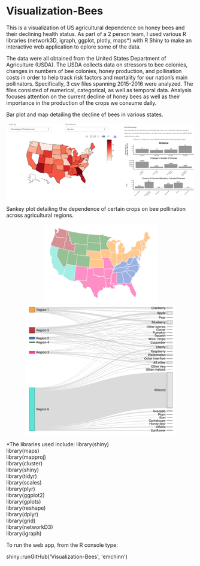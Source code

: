 # Visualization-Bees
This is a visualization of US agricultural dependence on honey bees and their declining health status. As part of a 2 person team, I used various R libraries (network3D, igraph, ggplot, plotly, maps*) with R Shiny to make an interactive web application to eplore some of the data.

The data were all obtained from the United States Department of Agriculture (USDA). The USDA collects data on stressors to bee colonies, changes in numbers of bee colonies, honey production, and pollination costs in order to help track risk factors and mortality for our nation’s main pollinators. Specifically, 3 csv files spanning 2015-2016 were analyzed. The files consisted of numerical, categorical, as well as temporal data. Analysis focuses attention on the current decline of honey bees as well as their importance in the production of the crops we consume daily. 

Bar plot and map detailing the decline of bees in various states.
<p align="center">
<img src="images/lost_colonies.png" width="800"/> 
</p>


Sankey plot detailing the dependence of certain crops on bee pollination across agricultural regions.
<p align="center">
<img src="images/region_map.png" width="300"/> <img src="images/sankey.png" width="400"/> 
</p>


\*The libraries used include: 
library(shiny)  
library(maps)  
library(mapproj)  
library(cluster)  
library(shiny)  
library(tidyr)  
library(scales)  
library(plyr)  
library(ggplot2)  
library(gplots)  
library(reshape)  
library(dplyr)  
library(grid)  
library(networkD3)  
library(igraph)  

To run the web app, from the R console type:

shiny::runGitHub('Visualization-Bees', 'emchinn')

